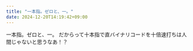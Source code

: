 ```yaml
---
title: "一本指。ゼロと、一。"
date: 2024-12-20T14:19:42+09:00
---
```

一本指。ゼロと、一。
だからって十本指で直バイナリコードを十倍速打ちは人間じゃないと思うなあ！？
